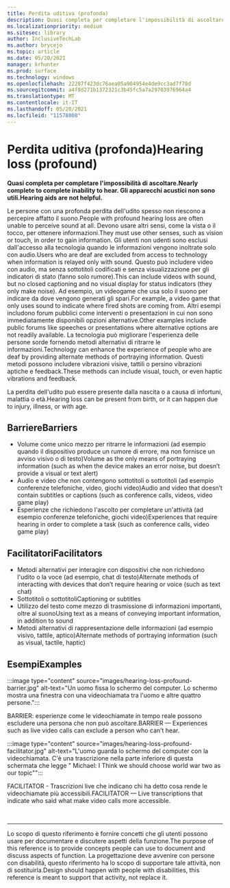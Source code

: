 ```yaml
---
title: Perdita uditiva (profonda)
description: Quasi completa per completare l'impossibilità di ascoltare. Gli apparecchi acustici non sono utili.
ms.localizationpriority: medium
ms.sitesec: library
author: InclusiveTechLab
ms.author: brycejo
ms.topic: article
ms.date: 05/20/2021
manager: krhunter
ms.prod: surface
ms.technology: windows
ms.openlocfilehash: 22287f423dc76aea05a904954e4de9cc3ad7f78d
ms.sourcegitcommit: a4f8d271b1372321c3b45fc5a7a29703976964a4
ms.translationtype: MT
ms.contentlocale: it-IT
ms.lasthandoff: 05/20/2021
ms.locfileid: "11578008"
---
```

# <a name="hearing-loss-profound"></a><span data-ttu-id="ca72f-104">Perdita uditiva (profonda)</span><span class="sxs-lookup"><span data-stu-id="ca72f-104">Hearing loss (profound)</span></span>

**<span data-ttu-id="ca72f-105">Quasi completa per completare l'impossibilità di ascoltare.</span><span class="sxs-lookup"><span data-stu-id="ca72f-105">Nearly complete to complete inability to hear.</span></span> <span data-ttu-id="ca72f-106">Gli apparecchi acustici non sono utili.</span><span class="sxs-lookup"><span data-stu-id="ca72f-106">Hearing aids are not helpful.</span></span>**

<span data-ttu-id="ca72f-107">Le persone con una profonda perdita dell'udito spesso non riescono a percepire affatto il suono.</span><span class="sxs-lookup"><span data-stu-id="ca72f-107">People with profound hearing loss are often unable to perceive sound at all.</span></span> <span data-ttu-id="ca72f-108">Devono usare altri sensi, come la vista o il tocco, per ottenere informazioni.</span><span class="sxs-lookup"><span data-stu-id="ca72f-108">They must use other senses, such as vision or touch, in order to gain information.</span></span> <span data-ttu-id="ca72f-109">Gli utenti non udenti sono esclusi dall'accesso alla tecnologia quando le informazioni vengono inoltrate solo con audio.</span><span class="sxs-lookup"><span data-stu-id="ca72f-109">Users who are deaf are excluded from access to technology when information is relayed only with sound.</span></span> <span data-ttu-id="ca72f-110">Questo può includere video con audio, ma senza sottotitoli codificati e senza visualizzazione per gli indicatori di stato (fanno solo rumore).</span><span class="sxs-lookup"><span data-stu-id="ca72f-110">This can include videos with sound, but no closed captioning and no visual display for status indicators (they only make noise).</span></span> <span data-ttu-id="ca72f-111">Ad esempio, un videogame che usa solo il suono per indicare da dove vengono generati gli spari.</span><span class="sxs-lookup"><span data-stu-id="ca72f-111">For example, a video game that only uses sound to indicate where fired shots are coming from.</span></span> <span data-ttu-id="ca72f-112">Altri esempi includono forum pubblici come interventi o presentazioni in cui non sono immediatamente disponibili opzioni alternative.</span><span class="sxs-lookup"><span data-stu-id="ca72f-112">Other examples include public forums like speeches or presentations where alternative options are not readily available.</span></span> <span data-ttu-id="ca72f-113">La tecnologia può migliorare l'esperienza delle persone sorde fornendo metodi alternativi di ritrarre le informazioni.</span><span class="sxs-lookup"><span data-stu-id="ca72f-113">Technology can enhance the experience of people who are deaf by providing alternate methods of portraying information.</span></span> <span data-ttu-id="ca72f-114">Questi metodi possono includere vibrazioni visive, tattili o persino vibrazioni aptiche e feedback.</span><span class="sxs-lookup"><span data-stu-id="ca72f-114">These methods can include visual, touch, or even haptic vibrations and feedback.</span></span>

<span data-ttu-id="ca72f-115">La perdita dell'udito può essere presente dalla nascita o a causa di infortuni, malattia o età.</span><span class="sxs-lookup"><span data-stu-id="ca72f-115">Hearing loss can be present from birth, or it can happen due to injury, illness, or with age.</span></span>

## <a name="barriers"></a><span data-ttu-id="ca72f-116">Barriere</span><span class="sxs-lookup"><span data-stu-id="ca72f-116">Barriers</span></span>

* <span data-ttu-id="ca72f-117">Volume come unico mezzo per ritrarre le informazioni (ad esempio quando il dispositivo produce un rumore di errore, ma non fornisce un avviso visivo o di testo)</span><span class="sxs-lookup"><span data-stu-id="ca72f-117">Volume as the only means of portraying information (such as when the device makes an error noise, but doesn’t provide a visual or text alert)</span></span>
* <span data-ttu-id="ca72f-118">Audio e video che non contengono sottotitoli o sottotitoli (ad esempio conferenze telefoniche, video, giochi video)</span><span class="sxs-lookup"><span data-stu-id="ca72f-118">Audio and video that doesn’t contain subtitles or captions (such as conference calls, videos, video game play)</span></span>
* <span data-ttu-id="ca72f-119">Esperienze che richiedono l'ascolto per completare un'attività (ad esempio conferenze telefoniche, giochi video)</span><span class="sxs-lookup"><span data-stu-id="ca72f-119">Experiences that require hearing in order to complete a task (such as conference calls, video game play)</span></span>


## <a name="facilitators"></a><span data-ttu-id="ca72f-120">Facilitatori</span><span class="sxs-lookup"><span data-stu-id="ca72f-120">Facilitators</span></span>
* <span data-ttu-id="ca72f-121">Metodi alternativi per interagire con dispositivi che non richiedono l'udito o la voce (ad esempio, chat di testo)</span><span class="sxs-lookup"><span data-stu-id="ca72f-121">Alternate methods of interacting with devices that don’t require hearing or voice (such as text chat)</span></span>
* <span data-ttu-id="ca72f-122">Sottotitoli o sottotitoli</span><span class="sxs-lookup"><span data-stu-id="ca72f-122">Captioning or subtitles</span></span> 
* <span data-ttu-id="ca72f-123">Utilizzo del testo come mezzo di trasmissione di informazioni importanti, oltre al suono</span><span class="sxs-lookup"><span data-stu-id="ca72f-123">Using text as a means of conveying important information, in addition to sound</span></span>
* <span data-ttu-id="ca72f-124">Metodi alternativi di rappresentazione delle informazioni (ad esempio visivo, tattile, aptico)</span><span class="sxs-lookup"><span data-stu-id="ca72f-124">Alternate methods of portraying information (such as visual, tactile, haptic)</span></span>


## <a name="examples"></a><span data-ttu-id="ca72f-125">Esempi</span><span class="sxs-lookup"><span data-stu-id="ca72f-125">Examples</span></span>

:::image type="content" source="images/hearing-loss-profound-barrier.jpg" alt-text="Un uomo fissa lo schermo del computer. Lo schermo mostra una finestra con una videochiamata tra l'uomo e altre quattro persone.":::

<span data-ttu-id="ca72f-128">BARRIER: esperienze come le videochiamate in tempo reale possono escludere una persona che non può ascoltare.</span><span class="sxs-lookup"><span data-stu-id="ca72f-128">BARRIER — Experiences such as live video calls can exclude a person who can’t hear.</span></span> 

:::image type="content" source="images/hearing-loss-profound-facilitator.jpg" alt-text="L'uomo guarda lo schermo del computer con la videochiamata. C'è una trascrizione nella parte inferiore di questa schermata che legge &quot; Michael: I Think we should choose world war two as our topic&quot;":::

<span data-ttu-id="ca72f-131">FACILITATOR - Trascrizioni live che indicano chi ha detto cosa rende le videochiamate più accessibili.</span><span class="sxs-lookup"><span data-stu-id="ca72f-131">FACILITATOR — Live transcriptions that indicate who said what make video calls more accessible.</span></span> 

&nbsp;

[comment]: # (Piè di pagina)
___
<span data-ttu-id="ca72f-133">Lo scopo di questo riferimento è fornire concetti che gli utenti possono usare per documentare e discutere aspetti della funzione.</span><span class="sxs-lookup"><span data-stu-id="ca72f-133">The purpose of this reference is to provide concepts people can use to document and discuss aspects of function.</span></span> <span data-ttu-id="ca72f-134">La progettazione deve avvenire con persone con disabilità, questo riferimento ha lo scopo di supportare tale attività, non di sostituirla.</span><span class="sxs-lookup"><span data-stu-id="ca72f-134">Design should happen with people with disabilities, this reference is meant to support that activity, not replace it.</span></span> 